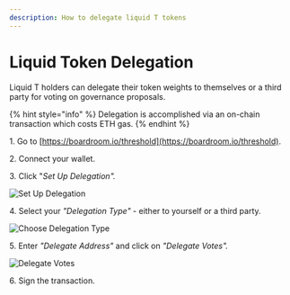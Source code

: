 ```yaml
---
description: How to delegate liquid T tokens
---
```


# Liquid Token Delegation

Liquid T holders can delegate their token weights to themselves or a third party for voting on governance proposals.

{% hint style="info" %}
Delegation is accomplished via an on-chain transaction which costs ETH gas.
{% endhint %}

1. Go to [https://boardroom.io/threshold](https://boardroom.io/threshold).

2\. Connect your wallet.

3\. Click "_Set Up Delegation"._

<div align="left"><img src="../../.gitbook/assets/gov-set-up-delegation.png" alt="Set Up Delegation"></div>

4\. Select your _"Delegation Type"_ - either to yourself or a third party.

<div align="left"><img src="../../.gitbook/assets/gov-delegate-type.png" alt="Choose Delegation Type"></div>

5\. Enter _"Delegate Address"_ and click on _"Delegate Votes"._

<div align="left"><img src="../../.gitbook/assets/gov-delegate-vote.png" alt="Delegate Votes"></div>

6\. Sign the transaction.

